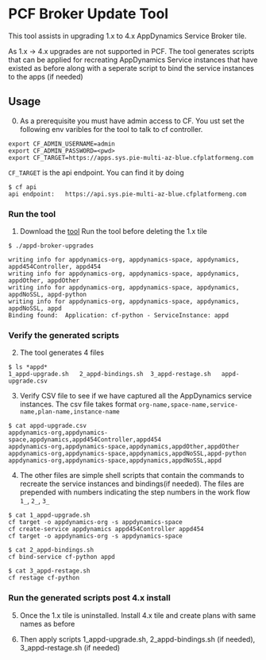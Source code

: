 # PCF Broker Update Tool

This tool assists in upgrading 1.x to 4.x AppDynamics Service Broker tile. 

As 1.x -> 4.x upgrades are not supported in PCF. The tool generates scripts that can be applied for recreating AppDynamics Service instances that have existed as before along with a seperate script to bind the service instances to the apps (if needed)

## Usage 

0. As a prerequisite you must have admin access to CF. You ust set the following env varibles for the tool to talk to cf controller. 

```
export CF_ADMIN_USERNAME=admin
export CF_ADMIN_PASSWORD=<pwd>
export CF_TARGET=https://apps.sys.pie-multi-az-blue.cfplatformeng.com
```

`CF_TARGET` is the api endpoint. You can find it by doing 

```
$ cf api
api endpoint:   https://api.sys.pie-multi-az-blue.cfplatformeng.com
```

### Run the tool 


1. Download the [tool](https://github.com/Appdynamics/pcf-broker-upgrade/releases)  Run the tool before deleting the 1.x tile 

```
$ ./appd-broker-upgrades 

writing info for appdynamics-org, appdynamics-space, appdynamics, appd454Controller, appd454
writing info for appdynamics-org, appdynamics-space, appdynamics, appdOther, appdOther
writing info for appdynamics-org, appdynamics-space, appdynamics, appdNoSSL, appd-python
writing info for appdynamics-org, appdynamics-space, appdynamics, appdNoSSL, appd
Binding found:  Application: cf-python - ServiceInstance: appd

```

### Verify the generated scripts 


2. The tool generates 4 files 
```
$ ls *appd*
1_appd-upgrade.sh	2_appd-bindings.sh	3_appd-restage.sh	appd-upgrade.csv
```

3. Verify CSV file to see if we have captured all the AppDynamics service instances. The csv file takes format `org-name,space-name,service-name,plan-name,instance-name`

```
$ cat appd-upgrade.csv 
appdynamics-org,appdynamics-space,appdynamics,appd454Controller,appd454
appdynamics-org,appdynamics-space,appdynamics,appdOther,appdOther
appdynamics-org,appdynamics-space,appdynamics,appdNoSSL,appd-python
appdynamics-org,appdynamics-space,appdynamics,appdNoSSL,appd
```

4. The other files are simple shell scripts that contain the commands to recreate the service instances and bindings(if needed). The files are prepended with numbers indicating the step numbers in the work flow `1_`, `2_`, `3_` 

```
$ cat 1_appd-upgrade.sh 
cf target -o appdynamics-org -s appdynamics-space
cf create-service appdynamics appd454Controller appd454
cf target -o appdynamics-org -s appdynamics-space
```

```
$ cat 2_appd-bindings.sh 
cf bind-service cf-python appd
```

```
$ cat 3_appd-restage.sh 
cf restage cf-python
```

### Run the generated scripts post 4.x install


5. Once the 1.x tile is uninstalled. Install 4.x tile and create plans with same names as before

6. Then apply scripts 1_appd-upgrade.sh, 2_appd-bindings.sh (if needed), 3_appd-restage.sh (if needed)



